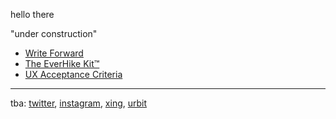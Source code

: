 hello there

"under construction"

- [Write Forward](/writeforward/)
- [The EverHike Kit™](/everhikekit/)
- [UX Acceptance Criteria](/ux-acceptance-criteria)

---

tba: [twitter](), [instagram](), [xing](), [urbit]()

<link rel="stylesheet" href="/css.css">
